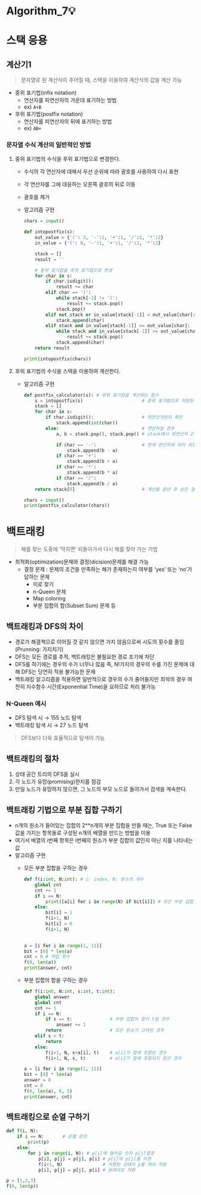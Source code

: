 # Algorithm_7💡

# 스택 응용

## 계산기1

> 문자열로 된 계산식이 주어질 때, 스택을 이용하여 계산식의 값을 계산 가능
> 

- 중위 표기법(infix notation)
    - 연산자를 피연산자의 가운데 표기하는 방법
    - ex) `A+B`
- 후위 표기법(postfix notation)
    - 연산자를 피연산자의 뒤에 표기하는 방법
    - ex) `AB+`

### 문자열 수식 계산의 일반적인 방법

1. 중위 표기법의 수식을 후위 표기법으로 변경한다.
    - 수식의 각 연산자에 대해서 우선 순위에 따라 괄호를 사용하여 다시 표현
    - 각 연산자를 그에 대응하는 오른쪽 괄호의 뒤로 이동
    - 괄호를 제거
    - 알고리즘 구현
        
        ```python
        chars = input()
        
        def intopostfix(s):
            out_value = {'(': 3, '-':1, '+':1, '/':2, '*':2}
            in_value = {'(': 0, '-':1, '+':1, '/':2, '*':2}
        
            stack = []
            result = ''
        
            # 중위 표기법을 후위 표기법으로 변경
            for char in s:
                if char.isdigit():                                          # 문자가 피연산자인지 확인
                    result += char                                          # 숫자라면 result에 문자로 더해준다
                elif char == ')':                                           # 문자가 닫는 괄호인지 확인
                    while stack[-1] != '(':                                 # stack에서 여는 괄호가 나올 때까지 pop 
                        result += stack.pop()
                    stack.pop()
                elif not stack or in_value[stack[-1]] < out_value[char]:    # stack이 비어있거나 들어오는 연산자의 우선순위가 stack의 마지막 연산자보다 클 경우 stack에 추가 
                    stack.append(char)
                elif stack and in_value[stack[-1]] >= out_value[char]:      # stack에 원소가 존재하거나 들어오는 연산자의 우선순위가 stack의 마지막 연산자와 같거나 보다 작은 경우
                    while stack and in_value[stack[-1]] >= out_value[char]: # stack에서 더 작은 우선 순위의 연산자가 나올 때까지 pop
                        result += stack.pop()                               
                    stack.append(char)                                      # 작업을 끝낸 후 새로운 연산자 삽입
            return result
        
        print(intopostfix(chars))
        ```
        
2. 후위 표기법의 수식을 스택을 이용하여 계산한다.
    - 알고리즘 구현
        
        ```python
        def postfix_calculator(s): # 후위 표기법을 계산하는 함수
            s = intopostfix(s)                      # 중위 표기법으로 저장된 문자열을 후위 표기법으로 변환
            stack = []
            for char in s:                         
                if char.isdigit():                  # 피연산자인지 확인
                    stack.append(int(char))
                else:                               # 연산자일 경우
                    a, b = stack.pop(), stack.pop() # stack에서 피연산자 2개를 pop 

                    if char == '-':                 # 현재 연산자에 따라 피연산자 2개의 을 결정 
                        stack.append(b - a)
                    if char == '+':
                        stack.append(b + a)
                    if char == '*':
                        stack.append(b * a)
                    if char == '/':
                        stack.append(b / a)
            return stack[0]                         # 계산을 끝낸 후 남은 결과값 반환
        
        chars = input()
        print(postfix_calculator(chars))
        ```
        

# 백트래킹

> 해를 찾는 도중에 ‘막히면’ 되돌아가서 다시 해를 찾아 가는 기법
> 
- 최적화(optimization)문제와 결정(dicision)문제를 해결 가능
    - 결정 문제 : 문제의 조건을 만족하는 해가 존재하는지 여부를 ‘yes’ 또는 ‘no’가 답하는 문제
        - 미로 찾기
        - n-Queen 문제
        - Map coloring
        - 부분 집합의 합(Subset Sum) 문제 등

## 백트래킹과 DFS의 차이

- 경로가 해결책으로 이어질 것 같지 않으면 가지 않음으로써 시도의 횟수를 줄임(Prunning: 가지치기)
- DFS는 모든 경로를 추적, 백트래킹은 불필요한 경로 조기에 차단
- DFS를 하기에는 경우의 수가 너무나 많음 즉, N!가지의 경우의 수를 가진 문제에 대해 DFS는 당연히 적용 불가능한 문제
- 백트래킹 알고리즘을 적용하면 일반적으로 경우의 수가 줄어들지만 최악의 경우 여전히 지수함수 시간(Exponential Time)을 요하므로 처리 불가능

### N-Queen 예시

- DFS 탐색 시 → 155 노드 탐색
- 백트래킹 탐색 시 → 27 노드 탐색

> DFS보다 더욱 효율적으로 탐색이 가능
> 

## 백트래킹의 절차

1. 상태 공간 트리의 DFS을 실시
2. 각 노드가 유망(promising)한지를 점검
3. 만일 노드가 유망하지 않으면, 그 노드의 부모 노드로 돌아가서 검색을 계속한다.

## 백트래킹 기법으로 부분 집합 구하기

- n개의 원소가 들어있는 집합의 2**n개의 부분 집합을 만들 때는, True 또는 False 값을 가지는 항목들로 구성된 n개의 배열을 만드는 방법을 이용
- 여기서 배열의 i번째 항목은 i번째의 원소가 부분 집합의 값인지 아닌 지를 나타내는 값
- 알고리즘 구현
    - 모든 부분 집합을 구하는 경우
        
        ```python
        def f(i:int, N:int): # i: index, N: 원소의 개수
            global cnt
            cnt += 1
            if i == N:              
                print([a[i] for i in range(N) if bit[i]]) # 모든 부분 집합 출력
            else:
                bit[i] = 1
                f(i+1, N)
                bit[i] = 0
                f(i+1, N)
            
        
        a = [i for i in range(1, 11)]
        bit = [0] * len(a)
        cnt = 0 # 작업 횟수
        f(0, len(a))
        print(answer, cnt)
        ```
        
    - 부분 집합의 합을 구하는 경우
        
        ```python
        def f(i:int, N:int, s:int, t:int):
            global answer
            global cnt
            cnt += 1
            if i == N:
                if s == t:              # 부분 집합의 합이 t일 경우
                    answer += 1
                return                  # 모든 원소가 고려된 경우
            elif s > t:
                return 
            else:                   
                f(i+1, N, s+a[i], t)    # a[i]가 합에 포함된 경우
                f(i+1, N, s, t)         # a[i]가 합에 포함되지 않은 경우
        
        a = [i for i in range(1, 11)]
        bit = [0] * len(a)
        answer = 0
        cnt = 0
        f(0, len(a), 0, 5)
        print(answer, cnt)
        ```
        

## 백트래킹으로 순열 구하기

```python
def f(i, N):
    if i == N:       # 순열 완성
        print(p)
    else:
        for j in range(i, N): # p[i]에 들어갈 숫자 p[j]결정
            p[i], p[j] = p[j], p[i] # p[i]와 p[j]를 치환
            f(i+1, N)               # 치환된 상태의 p를 재귀 적용
            p[i], p[j] = p[j], p[i] # 원래대로 치환

p = [1,2,3]
f(0, len(p))
```